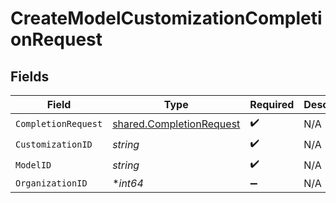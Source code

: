 # CreateModelCustomizationCompletionRequest


## Fields

| Field                                                                | Type                                                                 | Required                                                             | Description                                                          |
| -------------------------------------------------------------------- | -------------------------------------------------------------------- | -------------------------------------------------------------------- | -------------------------------------------------------------------- |
| `CompletionRequest`                                                  | [shared.CompletionRequest](../../models/shared/completionrequest.md) | :heavy_check_mark:                                                   | N/A                                                                  |
| `CustomizationID`                                                    | *string*                                                             | :heavy_check_mark:                                                   | N/A                                                                  |
| `ModelID`                                                            | *string*                                                             | :heavy_check_mark:                                                   | N/A                                                                  |
| `OrganizationID`                                                     | **int64*                                                             | :heavy_minus_sign:                                                   | N/A                                                                  |